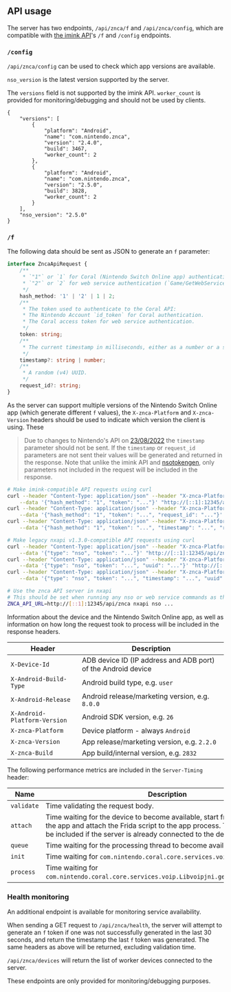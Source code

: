 API usage
---

The server has two endpoints, `/api/znca/f` and `/api/znca/config`, which are compatible with [the imink API](https://github.com/JoneWang/imink/wiki/imink-API-Documentation)'s `/f` and `/config` endpoints.

### `/config`

`/api/znca/config` can be used to check which app versions are available.

`nso_version` is the latest version supported by the server.

The `versions` field is not supported by the imink API. `worker_count` is provided for monitoring/debugging and should not be used by clients.

```jsonc
{
    "versions": [
        {
            "platform": "Android",
            "name": "com.nintendo.znca",
            "version": "2.4.0",
            "build": 3467,
            "worker_count": 2
        },
        {
            "platform": "Android",
            "name": "com.nintendo.znca",
            "version": "2.5.0",
            "build": 3828,
            "worker_count": 2
        }
    ],
    "nso_version": "2.5.0"
}
```

### `/f`

The following data should be sent as JSON to generate an `f` parameter:

```ts
interface ZncaApiRequest {
    /**
     * `"1"` or `1` for Coral (Nintendo Switch Online app) authentication (`Account/Login` and `Account/GetToken`).
     * `"2"` or `2` for web service authentication (`Game/GetWebServiceToken`).
     */
    hash_method: '1' | '2' | 1 | 2;
    /**
     * The token used to authenticate to the Coral API:
     * The Nintendo Account `id_token` for Coral authentication.
     * The Coral access token for web service authentication.
     */
    token: string;
    /**
     * The current timestamp in milliseconds, either as a number or a string.
     */
    timestamp?: string | number;
    /**
     * A random (v4) UUID.
     */
    request_id?: string;
}
```

As the server can support multiple versions of the Nintendo Switch Online app (which generate different `f` values), the `X-znca-Platform` and `X-znca-Version` headers should be used to indicate which version the client is using. These

> Due to changes to Nintendo's API on [23/08/2022](https://github.com/samuelthomas2774/nxapi/discussions/10#discussioncomment-3464443) the `timestamp` parameter should not be sent. If the `timestamp` or `request_id` parameters are not sent their values will be generated and returned in the response. Note that unlike the imink API and [nsotokengen](https://github.com/clovervidia/nsotokengen), only parameters not included in the request will be included in the response.

```sh
# Make imink-compatible API requests using curl
curl --header "Content-Type: application/json" --header "X-znca-Platform: Android" --header "X-znca-Version: 2.4.0" \
    --data '{"hash_method": "1", "token": "..."}' "http://[::1]:12345/api/znca/f"
curl --header "Content-Type: application/json" --header "X-znca-Platform: Android" --header "X-znca-Version: 2.4.0" \
    --data '{"hash_method": "1", "token": "...", "request_id": "..."}' "http://[::1]:12345/api/znca/f"
curl --header "Content-Type: application/json" --header "X-znca-Platform: Android" --header "X-znca-Version: 2.4.0" \
    --data '{"hash_method": "1", "token": "...", "timestamp": "...", "request_id": "..."}' "http://[::1]:12345/api/znca/f"

# Make legacy nxapi v1.3.0-compatible API requests using curl
curl --header "Content-Type: application/json" --header "X-znca-Platform: Android" --header "X-znca-Version: 2.4.0" \
    --data '{"type": "nso", "token": "..."}' "http://[::1]:12345/api/znca/f"
curl --header "Content-Type: application/json" --header "X-znca-Platform: Android" --header "X-znca-Version: 2.4.0" \
    --data '{"type": "nso", "token": "...", "uuid": "..."}' "http://[::1]:12345/api/znca/f"
curl --header "Content-Type: application/json" --header "X-znca-Platform: Android" --header "X-znca-Version: 2.4.0" \
    --data '{"type": "nso", "token": "...", "timestamp": "...", "uuid": "..."}' "http://[::1]:12345/api/znca/f"

# Use the znca API server in nxapi
# This should be set when running any nso or web service commands as the access token will be refreshed automatically when it expires
ZNCA_API_URL=http://[::1]:12345/api/znca nxapi nso ...
```

Information about the device and the Nintendo Switch Online app, as well as information on how long the request took to process will be included in the response headers.

Header                          | Description
--------------------------------|------------------
`X-Device-Id`                   | ADB device ID (IP address and ADB port) of the Android device
`X-Android-Build-Type`          | Android build type, e.g. `user`
`X-Android-Release`             | Android release/marketing version, e.g. `8.0.0`
`X-Android-Platform-Version`    | Android SDK version, e.g. `26`
`X-znca-Platform`               | Device platform - always `Android`
`X-znca-Version`                | App release/marketing version, e.g. `2.2.0`
`X-znca-Build`                  | App build/internal version, e.g. `2832`

The following performance metrics are included in the `Server-Timing` header:

Name        | Description
------------|------------------
`validate`  | Time validating the request body.
`attach`    | Time waiting for the device to become available, start frida-server, start the app and attach the Frida script to the app process. This metric will not be included if the server is already connected to the device.
`queue`     | Time waiting for the processing thread to become available.
`init`      | Time waiting for `com.nintendo.coral.core.services.voip.Libvoipjni.init`.
`process`   | Time waiting for `com.nintendo.coral.core.services.voip.Libvoipjni.genAudioH`/`genAudioH2`.

### Health monitoring

An additional endpoint is available for monitoring service availability.

When sending a GET request to `/api/znca/health`, the server will attempt to generate an `f` token if one was not successfully generated in the last 30 seconds, and return the timestamp the last `f` token was generated. The same headers as above will be returned, excluding validation time.

`/api/znca/devices` will return the list of worker devices connected to the server.

These endpoints are only provided for monitoring/debugging purposes.

